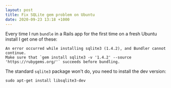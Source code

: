 ```yaml
---
layout: post
title: Fix SQLite gem problem on Ubuntu
date: 2020-09-23 13:18 +1000
---
```

Every time I run `bundle` in a Rails app for the first time on a fresh Ubuntu install I get one of these:

```
An error occurred while installing sqlite3 (1.4.2), and Bundler cannot continue.                                                                      
Make sure that `gem install sqlite3 -v '1.4.2' --source 'https://rubygems.org/'` succeeds before bundling.
```

The standard `sqlite3` package won't do, you need to install the dev version:
```
sudo apt-get install libsqlite3-dev
```
